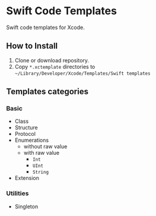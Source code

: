 # Swift Code Templates
Swift code templates for Xcode.

## How to Install
1. Clone or download repository.
2. Copy `*.xctemplate` directories to `~/Library/Developer/Xcode/Templates/Swift templates`

## Templates categories
### Basic
* Class
* Structure
* Protocol
* Enumerations
  * without raw value
  * with raw value
    * `Int`
    * `UInt`
    * `String`
* Extension

### Utilities
* Singleton
